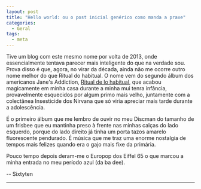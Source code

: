```yaml
---
layout: post
title: "Hello world: ou o post inicial genérico como manda a praxe"
categories:
  - Geral
tags:
  - meta
---
```


Tive um blog com este mesmo nome por volta de 2013, onde essencialmente tentava parecer mais inteligente do que na verdade sou. Prova disso é que, agora, no virar da década, ainda não me ocorre outro nome melhor do que Ritual do habitual. O nome vem do segundo álbum dos americanos Jane's Addiction, [Ritual de lo habitual](https://en.wikipedia.org/wiki/Ritual_de_lo_habitual), que acabou magicamente em minha casa durante a minha mui tenra infância, provavelmente esquecidos por algum primo mais velho, juntamente com a colectânea Insesticide dos Nirvana que só viria apreciar mais tarde durante a adolescência.

É o primeiro álbum que me lembro de ouvir no meu Discman do tamanho de um frisbee que eu mantinha preso à frente nas minhas calças do lado esquerdo, porque do lado direito já tinha um porta tazos amarelo fluorescente pendurado. É música que me traz uma enorme nostalgia de tempos mais felizes quando era o gajo mais fixe da primária.

Pouco tempo depois deram-me o Europop dos Eiffel 65 o que marcou a minha entrada no meu período azul (da ba dee).

-- Sixtyten

***